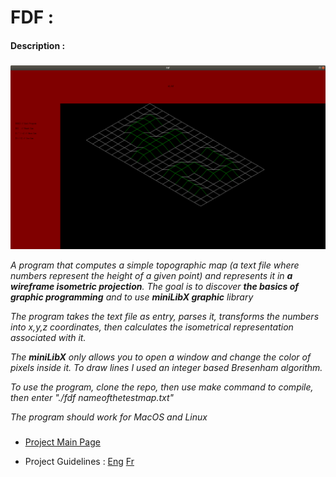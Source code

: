# FDF :

<h4> Description : 
  
###
  
  ![FDF](https://github.com/Cerveaulent/42_Lyon_School_Projects/blob/master/screenshots/screen_fdf.png)
  
  *A program that computes a simple topographic map (a text file where numbers represent the height of a given point)  and represents it in **a wireframe isometric projection**. The goal is to discover **the basics of graphic programming** and to use **miniLibX graphic** library*
  
  *The program takes the text file as entry, parses it, transforms the numbers into x,y,z coordinates, then calculates the isometrical representation associated with it.*
  
  *The **miniLibX** only allows you to open a window and change the color of pixels inside it. To draw lines I used an integer based Bresenham algorithm.*
  
  *To use the program, clone the repo, then use make command to compile, then enter "./fdf nameofthetestmap.txt"*
 
 *The program should work for MacOS and Linux*
  
###

* [Project Main Page](https://github.com/Cerveaulent/FDF)

* Project Guidelines :  [Eng](https://github.com/Cerveaulent/FDF/blob/bceedc8b1604b0816c2e2d3a1245975dfe028fd6/subjects/fdf.en.pdf)   [Fr](https://github.com/Cerveaulent/FDF/blob/bceedc8b1604b0816c2e2d3a1245975dfe028fd6/subjects/fdf.fr.pdf)
